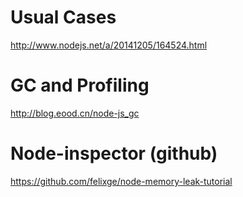 # Usual Cases

http://www.nodejs.net/a/20141205/164524.html

# GC and Profiling

http://blog.eood.cn/node-js_gc

# Node-inspector (github)

https://github.com/felixge/node-memory-leak-tutorial